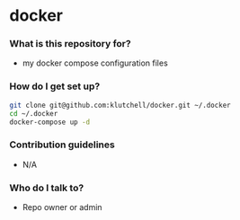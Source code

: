 # docker #

### What is this repository for? ###

* my docker compose configuration files

### How do I get set up? ###

```bash
git clone git@github.com:klutchell/docker.git ~/.docker
cd ~/.docker
docker-compose up -d
```

### Contribution guidelines ###

* N/A

### Who do I talk to? ###

* Repo owner or admin
